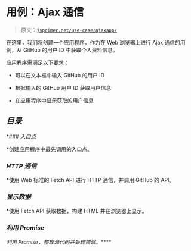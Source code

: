# 用例：Ajax 通信

> 原文：[`jsprimer.net/use-case/ajaxapp/`](https://jsprimer.net/use-case/ajaxapp/)

在这里，我们将创建一个应用程序，作为在 Web 浏览器上进行 Ajax 通信的用例，从 GitHub 的用户 ID 中获取个人资料信息。

应用程序需满足以下要求：

+   可以在文本框中输入 GitHub 的用户 ID

+   根据输入的 GitHub 用户 ID 获取用户信息

+   在应用程序中显示获取的用户信息

## [](#summary)*目录*

*### [](#entrypoint)*入口点*

*创建应用程序中最先调用的入口点。

### [](#http-communication)*HTTP 通信*

*使用 Web 标准的 Fetch API 进行 HTTP 通信，并调用 GitHub 的 API。

### [](#display)*显示数据*

*使用 Fetch API 获取数据，构建 HTML 并在浏览器上显示。

### [](#promise)*利用 Promise*

*利用 Promise，整理源代码并处理错误。*****
